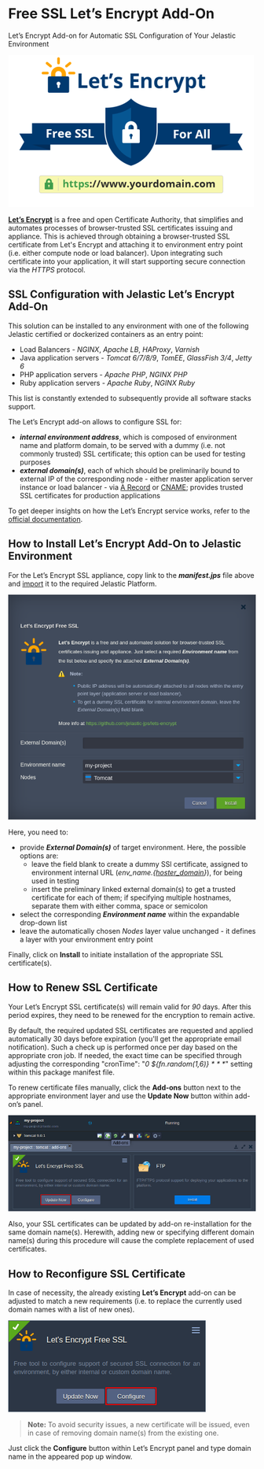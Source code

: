 # Free SSL Let’s Encrypt Add-On

Let’s Encrypt Add-on for Automatic SSL Configuration of Your Jelastic Environment

![Let’s Encrypt Add-on](/images/letsencrypt-jelastic-ssl.png)

**[Let’s Encrypt](https://letsencrypt.org/)** is a free and open Certificate Authority, that simplifies and automates processes of browser-trusted SSL certificates issuing and appliance. This is achieved through obtaining a browser-trusted SSL certificate from Let's Encrypt and attaching it to environment entry point (i.e. either compute node or load balancer). Upon integrating such certificate into your application, it will start supporting secure connection via the _HTTPS_ protocol. 

## SSL Configuration with Jelastic Let’s Encrypt Add-On

This solution can be installed to any environment with one of the following Jelastic certified or dockerized containers as an entry point:
* Load Balancers - _NGINX_, _Apache LB_, _HAProxy_, _Varnish_
* Java application servers - _Tomcat 6/7/8/9_, _TomEE_, _GlassFish 3/4_, _Jetty 6_
* PHP application servers - _Apache PHP_, _NGINX PHP_
* Ruby application servers - _Apache Ruby_, _NGINX Ruby_

This list is constantly extended to subsequently provide all software stacks support.

The Let’s Encrypt add-on allows to configure SSL for:
* **_internal environment address_**, which is composed of environment name and platform domain, to be served with a dummy (i.e. not commonly trusted) SSL certificate; this option can be used for testing purposes
* **_external domain(s)_**, each of which should be preliminarily bound to external IP of the corresponding node - either master application server instance or load balancer - via [A Record](https://docs.jelastic.com/a-records-domain-names) or [CNAME](https://docs.jelastic.com/custom-domain-via-cname); provides trusted SSL certificates for production applications

To get deeper insights on how the Let’s Encrypt service works, refer to the [official documentation](https://letsencrypt.org/how-it-works/).

## How to Install Let’s Encrypt Add-On to Jelastic Environment

For the Let’s Encrypt SSL appliance, copy link to the **_manifest.jps_** file above and [import](https://docs.jelastic.com/environment-import) it to the required Jelastic Platform.

![Let’s Encrypt Installation](/images/install-letsencrypt-ssl.png)

Here, you need to:
* provide **_External Domain(s)_** of target environment. Here, the possible options are:
  * leave the field blank to create a dummy SSl certificate, assigned to environment internal URL (_env_name.{[hoster_domain](https://docs.jelastic.com/jelastic-hoster-info)}_), for being used in testing
  * insert the preliminary linked external domain(s) to get a trusted certificate for each of them; if specifying multiple hostnames, separate them with either comma, space or semicolon
* select the corresponding **_Environment name_** within the expandable drop-down list 
* leave the automatically chosen _Nodes_ layer value unchanged - it defines a layer with your environment entry point

Finally, click on **Install** to initiate installation of the appropriate SSL certificate(s).

## How to Renew SSL Certificate

Your Let’s Encrypt SSL certificate(s) will remain valid for _90_ days. After this period expires, they need to be renewed for the encryption to remain active.

By default, the required updated SSL certificates are requested and applied automatically 30 days before expiration (you'll get the appropriate email notification). Such a check up is performed once per day based on the appropriate cron job. If needed, the exact time can be specified through adjusting the corresponding "cronTime": "_0 ${fn.random(1,6)} * * *_" setting within this package manifest file.

To renew certificate files manually, click the **Add-ons** button next to the appropriate environment layer and use the **Update Now** button within add-on’s panel.

![Let’s Encrypt Update](/images/update-ssl-certificate.png)

Also, your SSL certificates can be updated by add-on re-installation for the same domain name(s). Herewith, adding new or specifying different domain name(s) during this procedure will cause the complete replacement of used certificates.

## How to Reconfigure SSL Certificate

In case of necessity, the already existing **Let’s Encrypt** add-on can be adjusted to match a new requirements (i.e. to replace the currently used domain names with a list of new ones).

![Let’s Encrypt Configure](/images/configure-ssl-certificate.png)

> **Note:** To avoid security issues, a new certificate will be issued, even in case of removing domain name(s) from the existing one.

Just click the **Configure** button within Let’s Encrypt panel and type domain name in the appeared pop up window.
